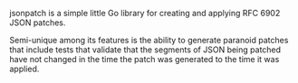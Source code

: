jsonpatch is a simple little Go library for creating and applying RFC
6902 JSON patches.

Semi-unique among its features is the ability to generate paranoid
patches that include tests that validate that the segments of JSON
being patched have not changed in the time the patch was generated to
the time it was applied.

